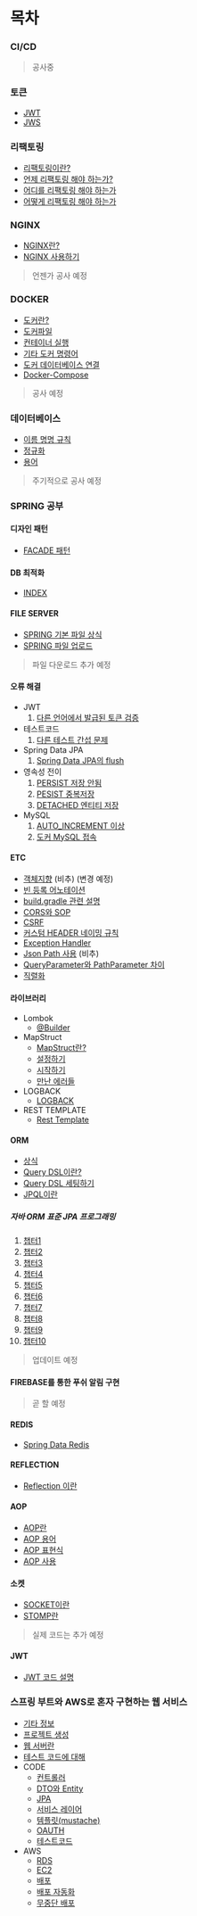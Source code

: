# 목차

### CI/CD

> 공사중



### 토큰

- [JWT](https://github.com/jhhong0509/study/blob/master/token/jwt.md)
- [JWS](https://github.com/jhhong0509/study/blob/master/token/jws.md)



### 리팩토링

- [리팩토링이란?](https://github.com/jhhong0509/study/blob/master/refactoring/1.what_is.md)
- [언제 리팩토링 해야 하는가?](https://github.com/jhhong0509/study/blob/master/refactoring/2.when_we_should_do.md)
- [어디를 리팩토링 해야 하는가](https://github.com/jhhong0509/study/blob/master/refactoring/3.where_we_should.md)
- [어떻게 리팩토링 해야 하는가](https://github.com/jhhong0509/study/blob/master/refactoring/4.how_we_should.md)



### NGINX

- [NGINX란?](https://github.com/jhhong0509/study/blob/master/nginx/basic.md)
- [NGINX 사용하기](https://github.com/jhhong0509/study/blob/master/nginx/use_nginx.md)

> 언젠가 공사 예정



### DOCKER

- [도커란?](https://github.com/jhhong0509/study/blob/master/docker/what_is_docker.md)
- [도커파일](https://github.com/jhhong0509/study/blob/master/docker/dockerfile.md)
- [컨테이너 실행](https://github.com/jhhong0509/study/blob/master/docker/docker_run.md)
- [기타 도커 명령어](https://github.com/jhhong0509/study/blob/master/docker/docker_commands_etc.md)
- [도커 데이터베이스 연결](https://github.com/jhhong0509/study/blob/master/docker/docker_database.md)
- [Docker-Compose](https://github.com/jhhong0509/study/blob/master/docker/docker_compose.md)

> 공사 예정



### 데이터베이스

- [이름 명명 규칙](https://github.com/jhhong0509/study/blob/master/database/column_name_rule.md)
- [정규화](https://github.com/jhhong0509/study/blob/master/database/normalization.md)
- [용어](https://github.com/jhhong0509/study/blob/master/database/words.md)

> 주기적으로 공사 예정



### SPRING 공부

#### 디자인 패턴

- [FACADE 패턴](https://github.com/jhhong0509/study/blob/master/stu_spring/design_pattern/facade.md)



#### DB 최적화

- [INDEX](https://github.com/jhhong0509/study/blob/master/stu_spring/faster_db/index.md)



#### FILE SERVER

- [SPRING 기본 파일 상식](https://github.com/jhhong0509/study/blob/master/stu_spring/file/information.md)
- [SPRING 파일 업로드](https://github.com/jhhong0509/study/blob/master/stu_spring/file/file_upload.md)

> 파일 다운로드 추가 예정



#### 오류 해결

- JWT
  1. [다른 언어에서 발급된 토큰 검증](https://github.com/jhhong0509/study/blob/master/stu_spring/fixing/token_validate.md)
- 테스트코드
  1. [다른 테스트 간섭 문제](https://github.com/jhhong0509/study/blob/master/stu_spring/fixing/testcode_gradlew_not_work.md)
- Spring Data JPA
  1. [Spring Data JPA의 flush](https://github.com/jhhong0509/study/blob/master/stu_spring/fixing/spring_data_jpa_flush.md)
- 영속성 전이
  1. [PERSIST 저장 안됨](https://github.com/jhhong0509/study/blob/master/stu_spring/fixing/cascade_persist.md)
  2. [PESIST 중복저장](https://github.com/jhhong0509/study/blob/master/stu_spring/fixing/cascade.md)
  3. [DETACHED 엔티티 저장](https://github.com/jhhong0509/study/blob/master/stu_spring/fixing/cascade_merge.md)
- MySQL
  1. [AUTO_INCREMENT 이상](https://github.com/jhhong0509/study/blob/master/stu_spring/fixing/mysql_generatedvalue.md)
  2. [도커 MySQL 접속](https://github.com/jhhong0509/study/blob/master/stu_spring/fixing/mysql_connect.md)



#### ETC

- [객체지향](https://github.com/jhhong0509/study/blob/master/stu_spring/etc_information/stu_object_oriented.md) (비추) (변경 예정)
- [빈 등록 어노테이션](https://github.com/jhhong0509/study/blob/master/stu_spring/etc_information/bean_annotation.md)
- [build.gradle 관련 설명](https://github.com/jhhong0509/study/blob/master/stu_spring/etc_information/build.gradle.md)
- [CORS와 SOP](https://github.com/jhhong0509/study/blob/master/stu_spring/etc_information/cors_and_sop.md)
- [CSRF](https://github.com/jhhong0509/study/blob/master/stu_spring/etc_information/csrf.md)
- [커스텀 HEADER 네이밍 규칙](https://github.com/jhhong0509/study/blob/master/stu_spring/etc_information/custom_header_naming.md)
- [Exception Handler](https://github.com/jhhong0509/study/blob/master/stu_spring/etc_information/exceptionhandler.md)
- [Json Path 사용](https://github.com/jhhong0509/study/blob/master/stu_spring/etc_information/json_path.md) (비추)
- [QueryParameter와 PathParameter 차이](https://github.com/jhhong0509/study/blob/master/stu_spring/etc_information/query_vs_path.md)
- [직렬화](https://github.com/jhhong0509/study/blob/master/stu_spring/etc_information/serialization.md)



#### 라이브러리

- Lombok
  - [@Builder](https://github.com/jhhong0509/study/blob/master/stu_spring/libraries/lombok/builder.md)
- MapStruct
  - [MapStruct란?](https://github.com/jhhong0509/study/blob/master/stu_spring/libraries/mapStruct/basic.md)
  - [설정하기](https://github.com/jhhong0509/study/blob/master/stu_spring/libraries/mapStruct/setup.md)
  - [시작하기](https://github.com/jhhong0509/study/blob/master/stu_spring/libraries/mapStruct/start.md)
  - [만난 에러들](https://github.com/jhhong0509/study/blob/master/stu_spring/libraries/mapStruct/errors.md)
- LOGBACK
  - [LOGBACK](https://github.com/jhhong0509/study/blob/master/stu_spring/libraries/logback.md)
- REST TEMPLATE
  - [Rest Template](https://github.com/jhhong0509/study/blob/master/stu_spring/libraries/rest_template.md)



#### ORM

- [상식](https://github.com/jhhong0509/study/blob/master/stu_spring/orm/orm_stu.md)
- [Query DSL이란?](https://github.com/jhhong0509/study/blob/master/stu_spring/orm/what_is_query_dsl.md)
- [Query DSL 세팅하기](https://github.com/jhhong0509/study/blob/master/stu_spring/orm/query_dsl_settings.md)
- [JPQL이란](https://github.com/jhhong0509/study/blob/master/stu_spring/orm/what_is_jpql.md)



##### 자바 ORM 표준 JPA 프로그래밍

1. [챕터1](https://github.com/jhhong0509/study/blob/master/stu_spring/orm/jpa_basic_orm/chapter1.md)
2. [챕터2](https://github.com/jhhong0509/study/blob/master/stu_spring/orm/jpa_basic_orm/chapter2.md)
3. [챕터3](https://github.com/jhhong0509/study/blob/master/stu_spring/orm/jpa_basic_orm/chapter3.md)
4. [챕터4](https://github.com/jhhong0509/study/blob/master/stu_spring/orm/jpa_basic_orm/chapter4.md)
5. [챕터5](https://github.com/jhhong0509/study/blob/master/stu_spring/orm/jpa_basic_orm/chapter5.md)
6. [챕터6](https://github.com/jhhong0509/study/blob/master/stu_spring/orm/jpa_basic_orm/chapter6.md)
7. [챕터7](https://github.com/jhhong0509/study/blob/master/stu_spring/orm/jpa_basic_orm/chapter7.md)
8. [챕터8](https://github.com/jhhong0509/study/blob/master/stu_spring/orm/jpa_basic_orm/chapter8.md)
9. [챕터9](https://github.com/jhhong0509/study/blob/master/stu_spring/orm/jpa_basic_orm/chapter9.md)
10. [챕터10](https://github.com/jhhong0509/study/blob/master/stu_spring/orm/jpa_basic_orm/chapter10.md)

> 업데이트 예정



#### FIREBASE를 통한 푸쉬 알림 구현

> 곧 할 예정



#### REDIS

- [Spring Data Redis](https://github.com/jhhong0509/study/blob/master/stu_spring/redis/redis.md)



#### REFLECTION

- [Reflection 이란](https://github.com/jhhong0509/study/blob/master/stu_spring/reflection_and_aop/what_is_reflection.md)



#### AOP

- [AOP란](https://github.com/jhhong0509/study/blob/master/stu_spring/reflection_and_aop/what_is_aop.md)
- [AOP 용어](https://github.com/jhhong0509/study/blob/master/stu_spring/reflection_and_aop/aop_words.md)
- [AOP 표현식](https://github.com/jhhong0509/study/blob/master/stu_spring/reflection_and_aop/aop_expression.md)
- [AOP 사용](https://github.com/jhhong0509/study/blob/master/stu_spring/reflection_and_aop/aop_code.md)



#### 소켓

- [SOCKET이란](https://github.com/jhhong0509/study/blob/master/stu_spring/socket/socket.md)
- [STOMP란](https://github.com/jhhong0509/study/blob/master/stu_spring/socket/stomp.md)

> 실제 코드는 추가 예정



#### JWT

- [JWT 코드 설명](https://github.com/jhhong0509/study/blob/master/stu_spring/token/stu_token.md)



### 스프링 부트와 AWS로 혼자 구현하는 웹 서비스

- [기타 정보](https://github.com/jhhong0509/study/blob/master/stu_spring/spring_boot_sole_web/information.md)
- [프로젝트 생성](https://github.com/jhhong0509/study/blob/master/stu_spring/spring_boot_sole_web/create_project.md)
- [웹 서버란](https://github.com/jhhong0509/study/blob/master/stu_spring/spring_boot_sole_web/web_server.md)
- [테스트 코드에 대해](https://github.com/jhhong0509/study/blob/master/stu_spring/spring_boot_sole_web/testcode.md)
- CODE
  - [컨트롤러](https://github.com/jhhong0509/study/blob/master/stu_spring/spring_boot_sole_web/codes/controller.md)
  - [DTO와 Entity](https://github.com/jhhong0509/study/blob/master/stu_spring/spring_boot_sole_web/codes/DTOs_and_Entity.md)
  - [JPA](https://github.com/jhhong0509/study/blob/master/stu_spring/spring_boot_sole_web/codes/jpa.md)
  - [서비스 레이어](https://github.com/jhhong0509/study/blob/master/stu_spring/spring_boot_sole_web/codes/service.md)
  - [템플릿(mustache)](https://github.com/jhhong0509/study/blob/master/stu_spring/spring_boot_sole_web/codes/template.md)
  - [OAUTH](https://github.com/jhhong0509/study/blob/master/stu_spring/spring_boot_sole_web/codes/oauth.md)
  - [테스트코드](https://github.com/jhhong0509/study/blob/master/stu_spring/spring_boot_sole_web/codes/test_code.md)
- AWS
  - [RDS](https://github.com/jhhong0509/study/blob/master/stu_spring/spring_boot_sole_web/rds.md)
  - [EC2](https://github.com/jhhong0509/study/blob/master/stu_spring/spring_boot_sole_web/ec2.md)
  - [배포](https://github.com/jhhong0509/study/blob/master/stu_spring/spring_boot_sole_web/publish.md)
  - [배포 자동화](https://github.com/jhhong0509/study/blob/master/stu_spring/spring_boot_sole_web/auto_publish.md)
  - [무중단 배포](https://github.com/jhhong0509/study/blob/master/stu_spring/spring_boot_sole_web/no_stop_publish.md)